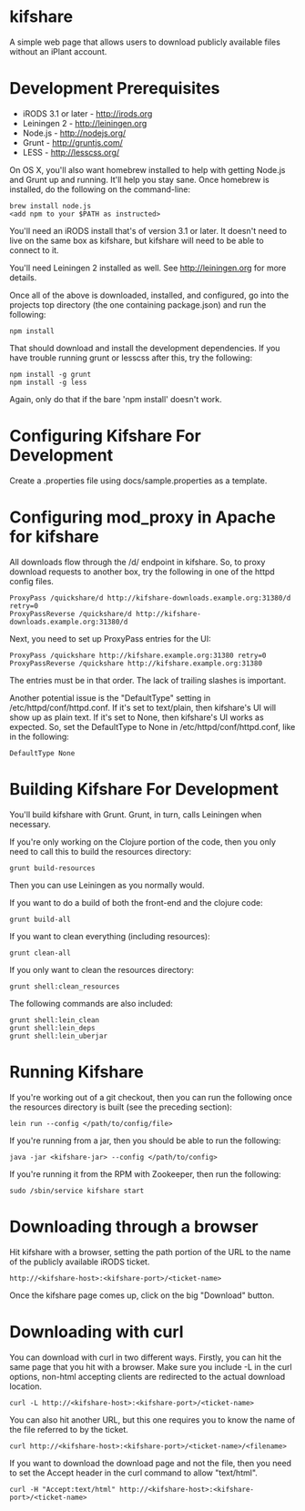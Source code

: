# kifshare

A simple web page that allows users to download publicly available files without an iPlant account.

# Development Prerequisites

* iRODS 3.1 or later - http://irods.org
* Leiningen 2 - http://leiningen.org
* Node.js - http://nodejs.org/
* Grunt - http://gruntjs.com/
* LESS - http://lesscss.org/

On OS X, you'll also want homebrew installed to help with getting Node.js and Grunt up and running. It'll help you stay sane. Once homebrew is installed, do the following on the command-line:

    brew install node.js
    <add npm to your $PATH as instructed>

You'll need an iRODS install that's of version 3.1 or later. It doesn't need to live on the same box as kifshare, but kifshare will need to be able to connect to it.

You'll need Leiningen 2 installed as well. See http://leiningen.org for more details.

Once all of the above is downloaded, installed, and configured, go into the projects top directory (the one containing package.json) and run the following:

    npm install

That should download and install the development dependencies. If you have trouble running grunt or lesscss after this, try the following:

    npm install -g grunt
    npm install -g less

Again, only do that if the bare 'npm install' doesn't work.

# Configuring Kifshare For Development

Create a .properties file using docs/sample.properties as a template.

# Configuring mod_proxy in Apache for kifshare

All downloads flow through the /d/ endpoint in kifshare. So, to proxy download requests to another box, try the following in one of the httpd config files.

    ProxyPass /quickshare/d http://kifshare-downloads.example.org:31380/d retry=0
    ProxyPassReverse /quickshare/d http://kifshare-downloads.example.org:31380/d

Next, you need to set up ProxyPass entries for the UI:

    ProxyPass /quickshare http://kifshare.example.org:31380 retry=0
    ProxyPassReverse /quickshare http://kifshare.example.org:31380

The entries must be in that order. The lack of trailing slashes is important.

Another potential issue is the "DefaultType" setting in /etc/httpd/conf/httpd.conf. If it's set to text/plain, then kifshare's UI will show up as plain text. If it's set to None, then kifshare's UI works as expected. So, set the DefaultType to None in /etc/httpd/conf/httpd.conf, like in the following:

    DefaultType None

# Building Kifshare For Development

You'll build kifshare with Grunt. Grunt, in turn, calls Leiningen when necessary. 

If you're only working on the Clojure portion of the code, then you only need to call this to build the resources directory:

    grunt build-resources

Then you can use Leiningen as you normally would.

If you want to do a build of both the front-end and the clojure code:

    grunt build-all

If you want to clean everything (including resources):

    grunt clean-all

If you only want to clean the resources directory:

    grunt shell:clean_resources

The following commands are also included:

    grunt shell:lein_clean
    grunt shell:lein_deps
    grunt shell:lein_uberjar 

# Running Kifshare

If you're working out of a git checkout, then you can run the following once the resources directory is built (see the preceding section):

    lein run --config </path/to/config/file>

If you're running from a jar, then you should be able to run the following:

    java -jar <kifshare-jar> --config </path/to/config>

If you're running it from the RPM with Zookeeper, then run the following:

    sudo /sbin/service kifshare start

# Downloading through a browser

Hit kifshare with a browser, setting the path portion of the URL to the name of the publicly available iRODS ticket.

    http://<kifshare-host>:<kifshare-port>/<ticket-name>

Once the kifshare page comes up, click on the big "Download" button.

# Downloading with curl

You can download with curl in two different ways. Firstly, you can hit the same page that you hit with a browser. Make sure you include -L in the curl options, non-html accepting clients are redirected to the actual download location.

    curl -L http://<kifshare-host>:<kifshare-port>/<ticket-name>

You can also hit another URL, but this one requires you to know the name of the file referred to by the ticket.

    curl http://<kifshare-host>:<kifshare-port>/<ticket-name>/<filename>

If you want to download the download page and not the file, then you need to set the Accept header in the curl command to allow "text/html".

    curl -H "Accept:text/html" http://<kifshare-host>:<kifshare-port>/<ticket-name>





